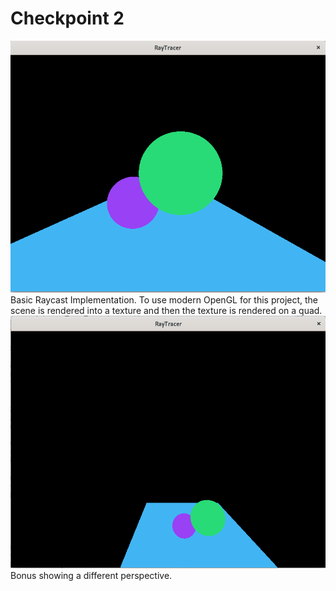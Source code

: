 # Checkpoint 2
<img class="img-fluid" src="../../assets/img/checkpoint2_base_img.png" alt="..." />\
Basic Raycast Implementation. To use modern OpenGL for this project, the scene is rendered into a texture and then the texture is rendered on a quad.
<img class="img-fluid" src="../../assets/img/checkpoint2_bonus_2.png" alt="..." /> \
Bonus showing a different perspective.